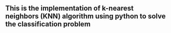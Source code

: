 ## This is the implementation of k-nearest neighbors (KNN) algorithm using python to solve the classification problem
